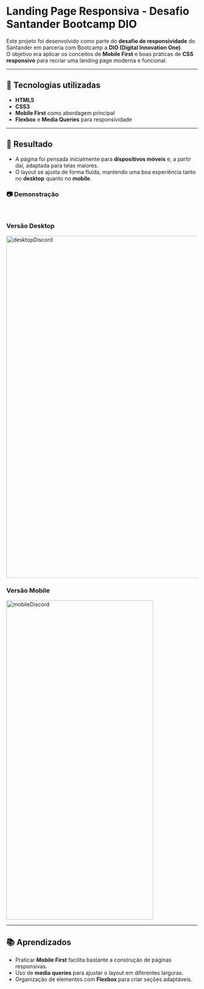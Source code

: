 # Landing Page Responsiva - Desafio Santander Bootcamp DIO

Este projeto foi desenvolvido como parte do **desafio de responsividade** do Santander em parceria com Bootcamp a **DIO (Digital Innovation One)**.  
O objetivo era aplicar os conceitos de **Mobile First** e boas práticas de **CSS responsivo** para recriar uma landing page moderna e funcional.

---

## 🚀 Tecnologias utilizadas
- **HTML5**  
- **CSS3**  
- **Mobile First** como abordagem principal  
- **Flexbox** e **Media Queries** para responsividade  

---

## 📱 Resultado

- A página foi pensada inicialmente para **dispositivos móveis** e, a partir daí, adaptada para telas maiores.  
- O layout se ajusta de forma fluida, mantendo uma boa experiência tanto no **desktop** quanto no **mobile**.  

### 📷 Demonstração
<br>
<h3>Versão Desktop</h3>
<img width="1273" height="899" alt="desktopDiscord" src="https://github.com/user-attachments/assets/bb9ca6ff-b916-4b6d-a723-9fa605779e15" />

<h3>Versão Mobile</h3> 
<img width="387" height="839" alt="mobileDiscord" src="https://github.com/user-attachments/assets/31e335a3-7b6b-4723-b479-74c40e59adae" /> 

---

## 📚 Aprendizados
- Praticar **Mobile First** facilita bastante a construção de páginas responsivas.  
- Uso de **media queries** para ajustar o layout em diferentes larguras.  
- Organização de elementos com **Flexbox** para criar seções adaptáveis.  
